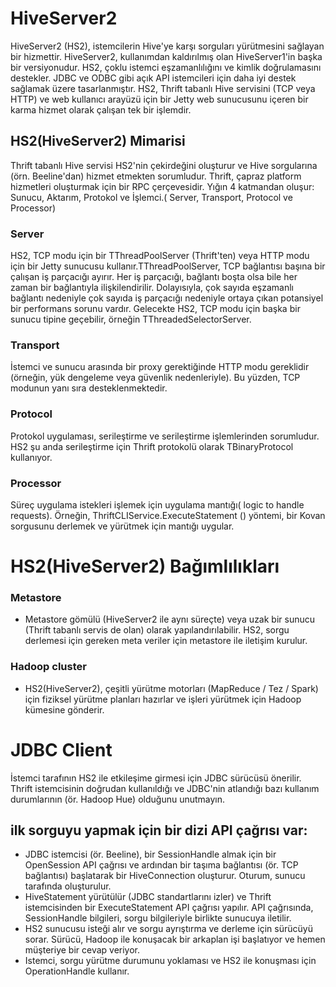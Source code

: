 # HiveServer2
HiveServer2 (HS2), istemcilerin Hive'ye karşı sorguları yürütmesini sağlayan bir hizmettir. HiveServer2, kullanımdan kaldırılmış olan HiveServer1'in başka bir versiyonudur. HS2, çoklu istemci eşzamanlılığını ve kimlik doğrulamasını destekler. JDBC ve ODBC gibi açık API istemcileri için daha iyi destek sağlamak üzere tasarlanmıştır.
HS2, Thrift tabanlı Hive servisini (TCP veya HTTP) ve web kullanıcı arayüzü için bir Jetty web sunucusunu içeren bir karma hizmet olarak çalışan tek bir işlemdir.

## HS2(HiveServer2) Mimarisi
Thrift tabanlı Hive servisi HS2'nin çekirdeğini oluşturur ve Hive sorgularına (örn. Beeline'dan) hizmet etmekten sorumludur. Thrift, çapraz platform hizmetleri oluşturmak için bir RPC çerçevesidir. Yığın 4 katmandan oluşur: Sunucu, Aktarım, Protokol ve İşlemci.( Server, Transport, Protocol ve Processor)

### Server
HS2, TCP modu için bir TThreadPoolServer (Thrift'ten) veya HTTP modu için bir Jetty sunucusu kullanır.TThreadPoolServer, TCP bağlantısı başına bir çalışan iş parçacığı ayırır. Her iş parçacığı, bağlantı boşta olsa bile her zaman bir bağlantıyla ilişkilendirilir. Dolayısıyla, çok sayıda eşzamanlı bağlantı nedeniyle çok sayıda iş parçacığı nedeniyle ortaya çıkan potansiyel bir performans sorunu vardır. Gelecekte HS2, TCP modu için başka bir sunucu tipine geçebilir, örneğin TThreadedSelectorServer.
### Transport
İstemci ve sunucu arasında bir proxy gerektiğinde HTTP modu gereklidir (örneğin, yük dengeleme veya güvenlik nedenleriyle). Bu yüzden, TCP modunun yanı sıra desteklenmektedir.
### Protocol
Protokol uygulaması, serileştirme ve serileştirme işlemlerinden sorumludur. HS2 şu anda serileştirme için Thrift protokolü olarak TBinaryProtocol kullanıyor.
### Processor
Süreç uygulama istekleri işlemek için uygulama mantığı( logic to handle requests). Örneğin, ThriftCLIService.ExecuteStatement () yöntemi, bir Kovan sorgusunu derlemek ve yürütmek için mantığı uygular.

# HS2(HiveServer2) Bağımlılıkları
### Metastore
* Metastore gömülü (HiveServer2 ile aynı süreçte) veya uzak bir sunucu (Thrift tabanlı servis de olan) olarak yapılandırılabilir. HS2, sorgu derlemesi için gereken meta veriler için metastore ile iletişim kurulur.

### Hadoop cluster
* HS2(HiveServer2), çeşitli yürütme motorları (MapReduce / Tez / Spark) için fiziksel yürütme planları hazırlar ve işleri yürütmek için Hadoop kümesine gönderir.

# JDBC Client
İstemci tarafının HS2 ile etkileşime girmesi için JDBC sürücüsü önerilir. Thrift istemcisinin doğrudan kullanıldığı ve JDBC'nin atlandığı bazı kullanım durumlarının (ör. Hadoop Hue) olduğunu unutmayın.
##  ilk sorguyu yapmak için bir dizi API çağrısı var:
* JDBC istemcisi (ör. Beeline), bir SessionHandle almak için bir OpenSession API çağrısı ve ardından bir taşıma bağlantısı (ör. TCP bağlantısı) başlatarak bir HiveConnection oluşturur. Oturum, sunucu tarafında oluşturulur.
* HiveStatement yürütülür (JDBC standartlarını izler) ve Thrift istemcisinden bir ExecuteStatement API çağrısı yapılır. API çağrısında, SessionHandle bilgileri, sorgu bilgileriyle birlikte sunucuya iletilir.
* HS2 sunucusu isteği alır ve sorgu ayrıştırma ve derleme için sürücüyü sorar. Sürücü, Hadoop ile konuşacak bir arkaplan işi başlatıyor ve hemen müşteriye bir cevap veriyor.
* Istemci, sorgu yürütme durumunu yoklaması ve HS2 ile konuşması için OperationHandle kullanır.
